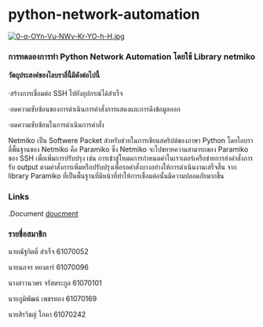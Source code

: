# python-network-automation
[![0-q-OYn-Vu-NWv-Kr-YO-h-H.jpg](https://i.postimg.cc/qMcJ5TBz/0-q-OYn-Vu-NWv-Kr-YO-h-H.jpg)](https://postimg.cc/XpJ6rtCb)

### การทดลองการทำ Python Network Automation โดยใช้ Library netmiko
#### วัตถุประสงค์ของไลบราลี่นี้มีดังต่อไปนี้

·สร้างการเชื่อมต่อ SSH ไปยังอุปกรณ์ได้สำเร็จ

·ลดความซับซ้อนของการดำเนินการคำสั่งการแสดงและการดึงข้อมูลออก

·ลดความซับซ้อนในการดำเนินการคำสั่ง

  Netmiko เป็น Softwere Packet สำหรับช่วยในการเขียนสคริปต์ของภาษา Python โดยไลบราลี่พื้นฐานของ Netmiko คือ Paramiko ซึ่ง Netmiko จะไปขยายความสามารถของ Paramiko ของ SSH เพื่อเพิ่มการปรับปรุง เช่น การเข้าสู่โหมดการกำหนดค่าในเราเตอร์เครือข่ายการส่งคำสั่งการรับ output ตามคำสั่งการเพิ่มหรือปรับปรุงเพื่อรอคำสั่งบางอย่างให้การดำเนินงานเสร็จสิ้น จาก library Paramiko ที่เป็นพื้นฐานที่มีหน้าที่ทำให้การเชื่อมต่อนั้นมีความปลอดภัยมากขึ้น





### Links
.Document [doucment](https://docs.google.com/document/d/1I4SxJBc2LNUBdk7r_aQswfq3Rkdj5-S9vM7eCdGFkbc/edit)

### รายชื่อสมาชิก
นายณัฐกิตติ์      สำเร็จ         61070052

นายนภจร       หยงตาร์        61070096

นางสาวนวพร    จรัสตระกูล       61070101

นายภูมิพัฒน์     เพชรทอง       61070169

นายสิรวิชญ์      โภคา          61070242

  
